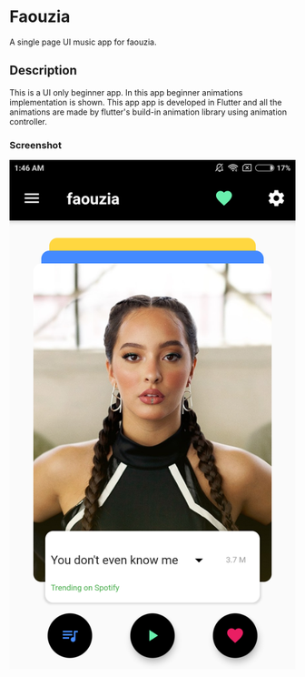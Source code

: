 # Faouzia

A single page UI music app for faouzia.

## Description

This is a UI only beginner app. In this app beginner animations implementation is shown. This app app is developed in Flutter and all the animations are made by flutter's build-in animation library using animation controller.

### Screenshot

<img src="screenshots/faouzia.png" width="600">
